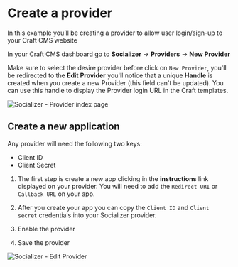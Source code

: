 # Create a provider

In this example you’ll be creating a provider to allow user login/sign-up to your Craft CMS website

In your Craft CMS dashboard go to **Socializer** → **Providers** → **New Provider**

Make sure to select the desire provider before click on `New Provider`, you'll be redirected to the **Edit Provider** you'll notice that a unique **Handle** is created when you create a new Provider (this field can't be updated). You can use this handle to display the Provider login URL in the Craft templates.

![Socializer - Provider index page](https://enupal.com/assets/docs/socializer-2.png)

## Create a new application

Any provider will need the following two keys:

* Client ID
* Client Secret

1. The first step is create a new app clicking in the **instructions** link displayed on your provider. You will need to add the 
`Redirect URI` or `Callback URL` on your app. 

2. After you create your app you can copy the `Client ID` and `Client secret` credentials into your Socializer provider.

3. Enable the provider

4. Save the provider

![Socializer - Edit Provider](https://enupal.com/assets/docs/socializer-3.png)


 

